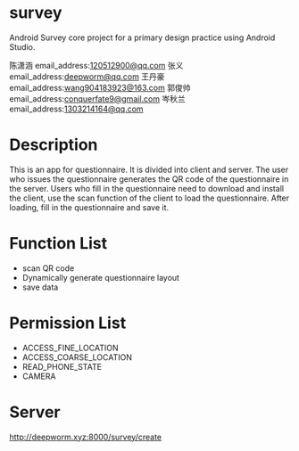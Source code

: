 # survey
Android Survey core project for a primary design practice using Android Studio.

陈潇涵 email_address:120512900@qq.com
张义   email_address:deepworm@qq.com
王丹豪 email_address:wang904183923@163.com
郭俊帅 email_address:conquerfate9@gmail.com
岑秋兰 email_address:1303214164@qq.com


# Description
This is an app for questionnaire. It is divided into client and server. The user who issues the questionnaire generates the QR code of the questionnaire in the server. Users who fill in the questionnaire need to download and install the client, use the scan function of the client to load the questionnaire. After loading, fill in the questionnaire and save it.



# Function List

- scan QR code
- Dynamically generate questionnaire layout
- save data

# Permission List
- ACCESS_FINE_LOCATION
- ACCESS_COARSE_LOCATION
- READ_PHONE_STATE
- CAMERA

# Server

http://deepworm.xyz:8000/survey/create
